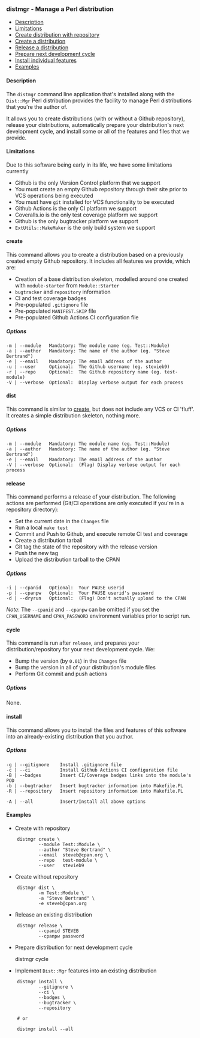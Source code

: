 ### distmgr - Manage a Perl distribution

- [Description](#description)
- [Limitations](#limitations)
- [Create distribution with repository](#create)
- [Create a distribution](#dist)
- [Release a distribution](#release)
- [Prepare next development cycle](#cycle)
- [Install individual features](#install)
- [Examples](#examples)

#### Description

The `distmgr` command line application that's installed along with the 
`Dist::Mgr` Perl distribution provides the facility to manage Perl distributions
that you're the author of.

It allows you to create distributions (with or without a Github repository),
release your distributions, automatically prepare your distribution's next
development cycle, and install some or all of the features and files that we
provide.

#### Limitations

Due to this software being early in its life, we have some limitations currently

- Github is the only Version Control platform that we support
- You must create an empty Github repository through their site prior to VCS
operations being executed
- You must have `git` installed for VCS functionality to be executed
- Github Actions is the only CI platform we support
- Coveralls.io is the only test coverage platform we support
- Github is the only bugtracker platform we support
- `ExtUtils::MakeMaker` is the only build system we support
               
#### create

This command allows you to create a distribution based on a previously created
empty Github repository. It includes all features we provide, which are:

- Creation of a base distribution skeleton, modelled around one created with
`module-starter` from `Module::Starter`
- `bugtracker` and `repository` information
- CI and test coverage badges
- Pre-populated `.gitignore` file
- Pre-populated `MANIFEST.SKIP` file
- Pre-populated Github Actions CI configuration file

##### Options

    -m | --module   Mandatory: The module name (eg. Test::Module)
    -a | --author   Mandatory: The name of the author (eg. "Steve Bertrand")
    -e | --email    Mandatory: The email address of the author
    -u | --user     Optional:  The Github username (eg. stevieb9)
    -r | --repo     Optional:  The Github repository name (eg. test-module)
    -V | --verbose  Optional:  Display verbose output for each process

#### dist

This command is similar to [create](#create), but does not include any VCS or CI
'fluff'. It creates a simple distribution skeleton, nothing more.

##### Options

    -m | --module   Mandatory: The module name (eg. Test::Module)
    -a | --author   Mandatory: The name of the author (eg. "Steve Bertrand")
    -e | --email    Mandatory: The email address of the author
    -V | --verbose  Optional:  (Flag) Display verbose output for each process

#### release

This command performs a release of your distribution. The following actions are
performed (Git/CI operations are only executed if you're in a repository 
directory):

- Set the current date in the `Changes` file
- Run a local `make test`
- Commit and Push to Github, and execute remote CI test and coverage
- Create a distribution tarball
- Git tag the state of the repository with the release version
- Push the new tag
- Upload the distribution tarball to the CPAN

##### Options

    -i | --cpanid   Optional:  Your PAUSE userid
    -p | --cpanpw   Optional:  Your PAUSE userid's password
    -d | --dryrun   Optional:  (Flag) Don't actually upload to the CPAN

*Note*: The `--cpanid` and `--cpanpw` can be omitted if you set the 
`CPAN_USERNAME` and `CPAN_PASSWORD` environment variables prior to script run.

#### cycle

This command is run after `release`, and prepares your distribution/repository
for your next development cycle. We:

- Bump the version (by `0.01`) in the `Changes` file
- Bump the version in all of your distribution's module files
- Perform Git commit and push actions

##### Options

None.

#### install

This command allows you to install the files and features of this software into
an already-existing distribution that you author.

##### Options

    -g | --gitignore    Install .gitignore file
    -c | --ci           Install Github Actions CI configuration file
    -B | --badges       Insert CI/Coverage badges links into the module's POD
    -b | --bugtracker   Insert bugtracker information into Makefile.PL
    -R | --repository   Insert repository information into Makefile.PL

    -A | --all          Insert/Install all above options

#### Examples

- Create with repository

```
    distmgr create \
            --module Test::Module \
            --author "Steve Bertrand" \
            --email  steveb@cpan.org \
            --repo   test-module \
            --user   stevieb9
```

- Create without repository

```
    distmgr dist \
            -m Test::Module \
            -a "Steve Bertrand" \
            -e steveb@cpan.org
```
            
- Release an existing distribution

```
    distmgr release \
            --cpanid STEVEB
            --cpanpw password
```
            
- Prepare distribution for next development cycle


    distmgr cycle
    
- Implement `Dist::Mgr` features into an existing distribution    
                                    
```
    distmgr install \
            --gitignore \
            --ci \
            --badges \
            --bugtracker \
            --repository 
            
    # or
    
    distmgr install --all
```
 
